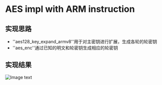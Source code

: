 # AES impl with ARM instruction

## 实现思路

- ''aes128_key_expand_armv8''用于对主密钥进行扩展，生成各轮的轮密钥
- ''aes_enc''通过已知的明文和轮密钥生成相应的轮密钥

## 实现结果

![Image text](https://github.com/wxy-sudo/wxy-s/blob/main/%E5%88%9B%E6%96%B0%E5%88%9B%E4%B8%9A%E5%9B%BE%E7%89%87/Project8/AES-ARM.png)
